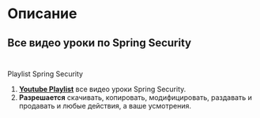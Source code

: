 # Описание

## Все видео уроки по Spring Security<br/><br/>

Playlist Spring Security

1. [**Youtube Playlist**](https://www.youtube.com/watch?v=9s6vwHA5vSI&list=PL0WA-kKU2gpZgom2cLstf7y1n3483ZGfu) все видео уроки Spring Security.
2. **Разрешается** скачивать, копировать, модифицировать, раздавать и продавать и любые действия, а ваше усмотрения.